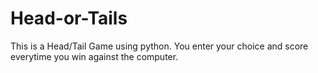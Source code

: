 # Head-or-Tails
This is a Head/Tail Game using python. You enter your choice and score everytime you win against the computer.
